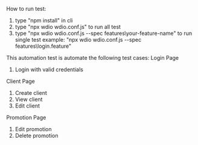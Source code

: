How to run test:
1. type "npm install" in cli
2. type "npx wdio wdio.conf.js" to run all test
3. type "npx wdio wdio.conf.js --spec features\your-feature-name" to run single test
    example: "npx wdio wdio.conf.js --spec features\login.feature"

This automation test is automate the following test cases:
Login Page
1. Login with valid credentials

Client Page
1. Create client
2. View client
3. Edit client

Promotion Page
1. Edit promotion
2. Delete promotion
